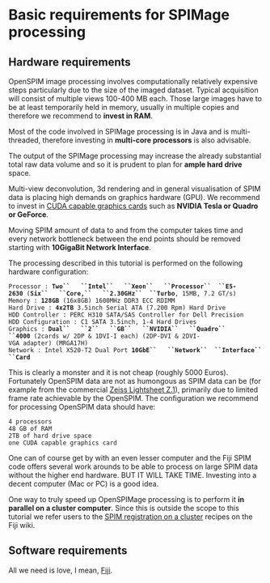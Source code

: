 ---
---
# Basic requirements for SPIMage processing

## Hardware requirements

OpenSPIM image processing involves computationally relatively expensive
steps particularly due to the size of the imaged dataset. Typical
acquisition will consist of multiple views 100-400 MB each. Those large
images have to be at least temporarily held in memory, usually in
multiple copies and therefore we recommend to **invest in RAM**.

Most of the code involved in SPIMage processing is in Java and is
multi-threaded, therefore investing in **multi-core processors** is also
advisable.

The output of the SPIMage processing may increase the already
substantial total raw data volume and so it is prudent to plan for
**ample hard drive** space.

Multi-view deconvolution, 3d rendering and in general visualisation of
SPIM data is placing high demands on graphics hardware (GPU). We
recommend to invest in [CUDA capable graphics
cards](http://www.nvidia.de/object/cuda_home_new.html) such as **NVIDIA
Tesla or Quadro or GeForce**.

Moving SPIM amount of data to and from the computer takes time and every
network bottleneck between the end points should be removed starting
with **10GigaBit Network Interface**.

The processing described in this tutorial is performed on the following
hardware configuration:

`Processor : `**`Two``   ``Intel``   ``Xeon``   ``Processor`` 
 ``E5-2630`**` (`**`Six``   ``Core,``   ``2.30GHz`` 
 ``Turbo`**`, 15MB, 7.2 GT/s) `  
`Memory : `**`128GB`**` (16x8GB) 1600MHz DDR3 ECC RDIMM`  
`Hard Drive : `**`4x2TB`**` 3.5inch Serial ATA (7.200 Rpm) Hard Drive`  
`HDD Controller : PERC H310 SATA/SAS Controller for Dell Precision`  
`HDD Configuration : C1 SATA 3.5inch, 1-4 Hard Drives`  
`Graphics : `**`Dual``   ``2``   ``GB``   ``NVIDIA``   ``Quadro`` 
 ``4000`**` (2cards w/ 2DP & 1DVI-I each) (2DP-DVI & 2DVI-VGA adapter) (MRGA17H)`  
`Network : Intel X520-T2 Dual Port `**`10GbE``   ``Network`` 
 ``Interface``   ``Card`**

This is clearly a monster and it is not cheap (roughly 5000 Euros).
Fortunately OpenSPIM data are not as humongous as SPIM data can be (for
example from the commercial [Zeiss Lightsheet
Z.1](http://microscopy.zeiss.com/microscopy/en_de/products/imaging-systems/lightsheet-z-1.html)),
primarily due to limited frame rate achievable by the OpenSPIM. The
configuration we recommend for processing OpenSPIM data should have:

`4 processors`  
`48 GB of RAM`  
`2TB of hard drive space`  
`one CUDA capable graphics card`

One can of course get by with an even lesser computer and the Fiji SPIM
code offers several work arounds to be able to process on large SPIM
data without the higher end hardware. BUT IT WILL TAKE TIME. Investing
into a decent computer (Mac or PC) is a good idea.

One way to truly speed up OpenSPIMage processing is to perform it **in
parallel on a cluster computer**. Since this is outside the scope to
this tutorial we refer users to the [SPIM registration on a
cluster](http://fiji.sc/SPIM_Registration_on_cluster) recipes on the
Fiji wiki.

## Software requirements

All we need is love, I mean, [Fiji](http://fiji.sc).
